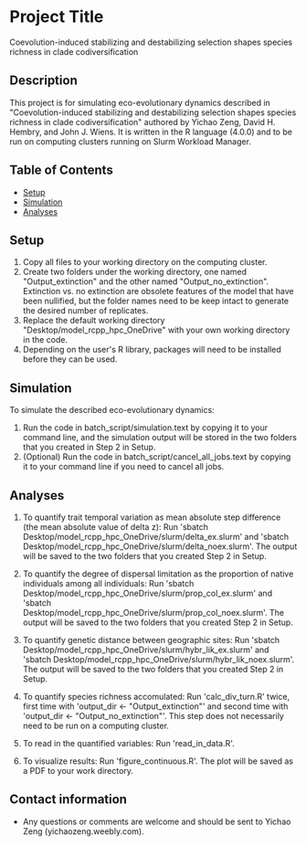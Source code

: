 # Project Title
Coevolution-induced stabilizing and destabilizing selection shapes species richness in clade codiversification

## Description
This project is for simulating eco-evolutionary dynamics described in "Coevolution-induced stabilizing and destabilizing selection shapes species richness in clade codiversification" authored by Yichao Zeng, David H. Hembry, and John J. Wiens. It is written in the R language (4.0.0) and to be run on computing clusters running on Slurm Workload Manager.

## Table of Contents
- [Setup](#setup)
- [Simulation](#simulation)
- [Analyses](#analyses)

## Setup
1. Copy all files to your working directory on the computing cluster.
2. Create two folders under the working directory, one named "Output_extinction" and the other named "Output_no_extinction". Extinction vs. no extinction are obsolete features of the model that have been nullified, but the folder names need to be keep intact to generate the desired number of replicates.
3. Replace the default working directory "Desktop/model_rcpp_hpc_OneDrive" with your own working directory in the code.
4. Depending on the user's R library, packages will need to be installed before they can be used.

## Simulation
To simulate the described eco-evolutionary dynamics:

1. Run the code in batch_script/simulation.text by copying it to your command line, and the simulation output will be stored in the two folders that you created in Step 2 in Setup.
2. (Optional) Run the code in batch_script/cancel_all_jobs.text by copying it to your command line if you need to cancel all jobs.

## Analyses
1. To quantify trait temporal variation as mean absolute step difference (the mean absolute value of delta z): Run 'sbatch Desktop/model_rcpp_hpc_OneDrive/slurm/delta_ex.slurm' and
'sbatch Desktop/model_rcpp_hpc_OneDrive/slurm/delta_noex.slurm'. The output will be saved to the two folders that you created Step 2 in Setup.

2. To quantify the degree of dispersal limitation as the proportion of native individuals among all individuals: Run 'sbatch Desktop/model_rcpp_hpc_OneDrive/slurm/prop_col_ex.slurm' and
'sbatch Desktop/model_rcpp_hpc_OneDrive/slurm/prop_col_noex.slurm'. The output will be saved to the two folders that you created Step 2 in Setup.

3. To quantify genetic distance between geographic sites: Run 'sbatch Desktop/model_rcpp_hpc_OneDrive/slurm/hybr_lik_ex.slurm' and
'sbatch Desktop/model_rcpp_hpc_OneDrive/slurm/hybr_lik_noex.slurm'. The output will be saved to the two folders that you created Step 2 in Setup.

4. To quantify species richness accomulated: Run 'calc_div_turn.R' twice, first time with 'output_dir <- "Output_extinction"' and second time with 'output_dir <- "Output_no_extinction"'. This step does not necessarily need to be run on a computing cluster. 

5. To read in the quantified variables: Run 'read_in_data.R'.

6. To visualize results: Run 'figure_continuous.R'. The plot will be saved as a PDF to your work directory.

## Contact information
- Any questions or comments are welcome and should be sent to Yichao Zeng (yichaozeng.weebly.com).
